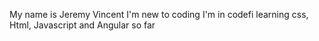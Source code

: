 My name is Jeremy Vincent
I'm new to coding
I'm in codefi learning css, Html, Javascript and Angular so far
